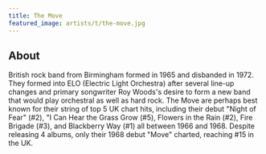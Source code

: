 ```yaml
---
title: The Move
featured_image: artists/t/the-move.jpg
---
```

## About

British rock band from Birmingham formed in 1965 and disbanded in 1972. They formed into ELO (Electric Light Orchestra) after several line-up changes and primary songwriter Roy Woods's desire to form a new band that would play orchestral as well as hard rock. The Move are perhaps best known for their string of top 5 UK chart hits, including their debut "Night of Fear" (#2), "I Can Hear the Grass Grow (#5), Flowers in the Rain (#2), Fire Brigade (#3), and Blackberry Way (#1) all between 1966 and 1968. Despite releasing 4 albums, only their 1968 debut "Move" charted, reaching #15 in the UK. 
